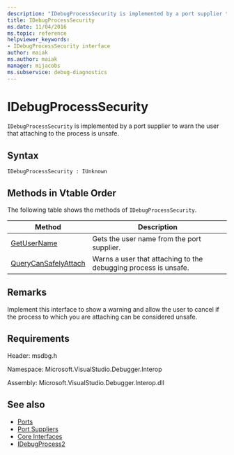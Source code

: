 ```yaml
---
description: "IDebugProcessSecurity is implemented by a port supplier to warn the user that attaching to the process is unsafe."
title: IDebugProcessSecurity
ms.date: 11/04/2016
ms.topic: reference
helpviewer_keywords:
- IDebugProcessSecurity interface
author: maiak
ms.author: maiak
manager: mijacobs
ms.subservice: debug-diagnostics
---
```

# IDebugProcessSecurity

`IDebugProcessSecurity` is implemented by a port supplier to warn the user that attaching to the process is unsafe.

## Syntax

```
IDebugProcessSecurity : IUnknown
```

## Methods in Vtable Order
 The following table shows the methods of `IDebugProcessSecurity`.

|Method|Description|
|------------|-----------------|
|[GetUserName](../../../extensibility/debugger/reference/idebugprocesssecurity-getusername.md)|Gets the user name from the port supplier.|
|[QueryCanSafelyAttach](../../../extensibility/debugger/reference/idebugprocesssecurity-querycansafelyattach.md)|Warns a user that attaching to the debugging process is unsafe.|

## Remarks
 Implement this interface to show a warning and allow the user to cancel if the process to which you are attaching can be considered unsafe.

## Requirements
 Header: msdbg.h

 Namespace: Microsoft.VisualStudio.Debugger.Interop

 Assembly: Microsoft.VisualStudio.Debugger.Interop.dll

## See also
- [Ports](../../../extensibility/debugger/ports.md)
- [Port Suppliers](../../../extensibility/debugger/port-suppliers.md)
- [Core Interfaces](../../../extensibility/debugger/reference/core-interfaces.md)
- [IDebugProcess2](../../../extensibility/debugger/reference/idebugprocess2.md)
